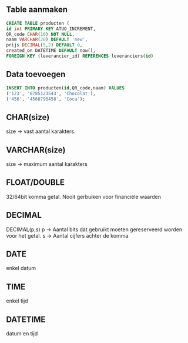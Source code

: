 ## Table aanmaken
```sql
CREATE TABLE producten (
id int PRIMARY KEY ATUO_INCREMENT, 
QR_code CHAR(10) NOT NULL,
naam VARCHAR(20) DEFAULT 'new',
prijs DECIMAL(5,2) DEFAULT 0,
created_on DATETIME DEFAULT now(),
FOREIGN KEY (leverancier_id) REFERENCES leveranciers(id)

```

## Data toevoegen
```sql
INSERT INTO producten(id,QR_code,naam) VALUES 
('123', '6785123543', 'Chocolat'),
('456', '4568798458', 'Coca');

```
## CHAR(size) 
size -> vast aantal karakters.

## VARCHAR(size)
size -> maximum aantal karakters


## FLOAT/DOUBLE
32/64bit komma getal.
Nooit gerbuiken voor financiële waarden


## DECIMAL
DECIMAL(p,s)
p -> Aantal bits dat gebruikt moeten gereserveerd worden voor het getal.
s -> Aantal cijfers achter de komma

## DATE
enkel datum

## TIME
enkel tijd

## DATETIME 
datum en tijd


